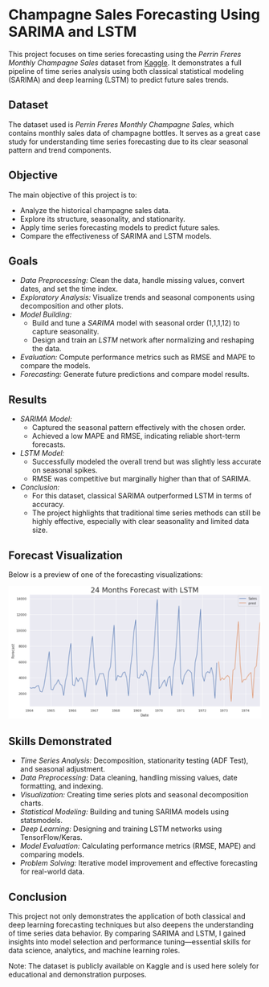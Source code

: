 # Champagne Sales Forecasting Using SARIMA and LSTM

This project focuses on time series forecasting using the *Perrin Freres Monthly Champagne Sales* dataset from [Kaggle](https://www.kaggle.com/datasets/anupamshah/perrin-freres-monthly-champagne-sales). It demonstrates a full pipeline of time series analysis using both classical statistical modeling (SARIMA) and deep learning (LSTM) to predict future sales trends.

## Dataset

The dataset used is *Perrin Freres Monthly Champagne Sales*, which contains monthly sales data of champagne bottles. It serves as a great case study for understanding time series forecasting due to its clear seasonal pattern and trend components.

## Objective

The main objective of this project is to:
- Analyze the historical champagne sales data.
- Explore its structure, seasonality, and stationarity.
- Apply time series forecasting models to predict future sales.
- Compare the effectiveness of SARIMA and LSTM models.

## Goals

- *Data Preprocessing:* Clean the data, handle missing values, convert dates, and set the time index.
- *Exploratory Analysis:* Visualize trends and seasonal components using decomposition and other plots.
- *Model Building:* 
  - Build and tune a *SARIMA* model with seasonal order (1,1,1,12) to capture seasonality.
  - Design and train an *LSTM* network after normalizing and reshaping the data.
- *Evaluation:* Compute performance metrics such as RMSE and MAPE to compare the models.
- *Forecasting:* Generate future predictions and compare model results.

## Results

- *SARIMA Model:*
  - Captured the seasonal pattern effectively with the chosen order.
  - Achieved a low MAPE and RMSE, indicating reliable short-term forecasts.
- *LSTM Model:*
  - Successfully modeled the overall trend but was slightly less accurate on seasonal spikes.
  - RMSE was competitive but marginally higher than that of SARIMA.
- *Conclusion:*
  - For this dataset, classical SARIMA outperformed LSTM in terms of accuracy.
  - The project highlights that traditional time series methods can still be highly effective, especially with clear seasonality and limited data size.

## Forecast Visualization

Below is a preview of one of the forecasting visualizations:

![Forecast Preview](predictionVisualization.png)

## Skills Demonstrated

- *Time Series Analysis:* Decomposition, stationarity testing (ADF Test), and seasonal adjustment.
- *Data Preprocessing:* Data cleaning, handling missing values, date formatting, and indexing.
- *Visualization:* Creating time series plots and seasonal decomposition charts.
- *Statistical Modeling:* Building and tuning SARIMA models using statsmodels.
- *Deep Learning:* Designing and training LSTM networks using TensorFlow/Keras.
- *Model Evaluation:* Calculating performance metrics (RMSE, MAPE) and comparing models.
- *Problem Solving:* Iterative model improvement and effective forecasting for real-world data.

## Conclusion

This project not only demonstrates the application of both classical and deep learning forecasting techniques but also deepens the understanding of time series data behavior. By comparing SARIMA and LSTM, I gained insights into model selection and performance tuning—essential skills for data science, analytics, and machine learning roles.

Note: The dataset is publicly available on Kaggle and is used here solely for educational and demonstration purposes.
